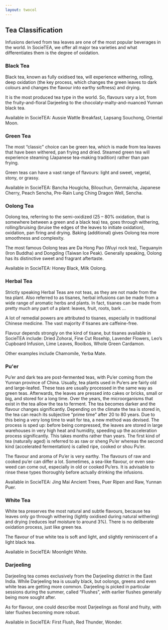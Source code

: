 ```yaml
---
layout: twocol
---
```


## Tea Classification

Infusions derived from tea leaves are one of the most popular beverages in the world. In SocieTEA, we offer all major tea varieties and what differentiates them is the degree of oxidation.

### Black Tea

Black tea, known as fully oxidised tea, will experience withering, rolling, deep oxidation (the key process, which changes the green leaves to dark colours and changes the flavour into earthy softness) and drying.

It is the most produced tea type in the world. So, flavours vary a lot, from the fruity-and-floral Darjeeling to the chocolaty-malty-and-nuanced Yunnan black tea.

Available in SocieTEA: Aussie Wattle Breakfast, Lapsang Souchong, Oriental Moon.

### Green Tea

The most “classic" choice can be green tea, which is made from tea leaves that have been withered, pan frying and dried. Steamed green tea will experience steaming (Japanese tea-making tradition) rather than pan frying. 

Green teas can have a vast range of flavours: light and sweet, vegetal, stony, or grassy.

Available in SocieTEA: Bancha Hougicha, Bilouchun, Genmaicha, Japanese Cherry, Peach Sencha, Pre-Rain Lung Ching Dragon Well, Sencha.

### Oolong Tea

Oolong tea, referring to the semi-oxidized (25 – 80% oxidation, that is somewhere between a green and a black tea) tea, goes through withering, rolling/bruising (bruise the edges of the leaves to initiate oxidation), oxidation, pan firing and drying. Baking (additional) gives Oolong tea more smoothness and complexity.

The most famous Oolong teas are Da Hong Pao (Wuyi rock tea), Tieguanyin (Iron Buddha) and Dongding (Taiwan Ice Peak). Generally speaking, Oolong has its distinctive sweet and fragrant aftertaste.
 
Available in SocieTEA: Honey Black, Milk Oolong.

### Herbal Tea

Strictly speaking Herbal Teas are not teas, as they are not made from the tea plant. Also referred to as tisanes, herbal infusions can be made from a wide range of aromatic herbs and plants. In fact, tisanes can be made from pretty much any part of a plant: leaves, fruit, roots, bark …

A lot of remedial powers are attributed to tisanes, especially in traditional Chinese medicine. The vast majority if tisanes are caffeine-free.

Flavour depends strongly on the kind of tisane, but tisanes available in SocieTEA include: Dried Zohorai, Fine Cut Rosehip, Lavender Flowers, Leo’s Cupboard Infusion, Lime Leaves, Rooibos, Whole Green Cardamon.

Other examples include Chamomile, Yerba Mate.

### Pu'er

Pu’er and dark tea are post-fermented teas, with Pu’er coming from the Yunnan province of China. Usually, tea plants used in Pu’ers are fairly old and large-leafed. These teas are usually processed in the same way as green teas. Afterwards, the leaves are pressed into cakes or bricks, small or big, and stored for a long time. Over the years, the microorganisms that exist in the tea allow the tea to ferment. The tea becomes darker and the flavour changes significantly. Depending on the climate the tea is stored in, the tea can reach its subjective “prime time” after 20 to 80 years. Due to this being a very long time to wait for tea, a new method was devised. The process is sped up: before being compressed, the leaves are stored in large warehouses in very high heat and humidity, speeding up the acceleration process significantly. This takes months rather than years. The first kind of tea (naturally aged) is referred to as raw or sheng Pu’er whereas the second kind (accelerated fermentation) is called ripe, cooked or shou Pu’er.

The flavour and aroma of Pu’er is very earthy. The flavours of raw and cooked pu’er can differ a lot. Sometimes, a sea-like flavour, or even sea-weed can come out, especially in old or cooked Pu’ers. It is advisable to rinse these types thoroughly before actually drinking the infusions.

Available in SocieTEA: Jing Mai Ancient Trees, Puer Ripen and Raw, Yunnan Puer.

### White Tea

White tea preserves the most natural and subtle flavours, because tea leaves only go through withering (lightly oxidised during natural withering) and drying (reduces leaf moisture to around 3%). There is no deliberate oxidation process, just like green tea.

The flavour of true white tea is soft and light, and slightly reminiscent of a light black tea.

Available in SocieTEA: Moonlight White.

### Darjeeling

Darjeeling tea comes exclusively from the Darjeeling district in the East India. While Darjeeling tea is usually black, but oolongs, greens and even white teas are getting more common. Darjeeling is picked in particular sessions during the summer, called “Flushes”, with earlier flushes generally being more sought after.

As for flavour, one could describe most Darjeelings as floral and fruity, with later flushes becoming more robust.

Available in SocieTEA: First Flush, Red Thunder, Wonder.
